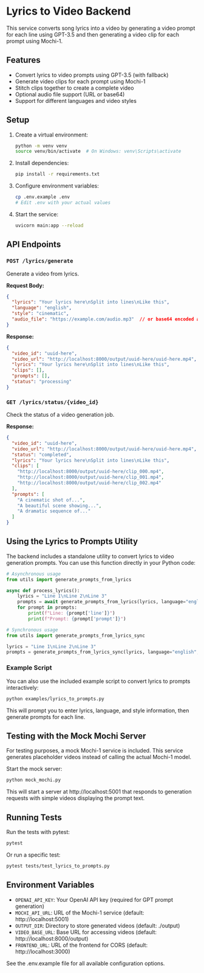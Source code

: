 # Lyrics to Video Backend

This service converts song lyrics into a video by generating a video prompt for each line using GPT-3.5 and then generating a video clip for each prompt using Mochi-1.

## Features

- Convert lyrics to video prompts using GPT-3.5 (with fallback)
- Generate video clips for each prompt using Mochi-1
- Stitch clips together to create a complete video
- Optional audio file support (URL or base64)
- Support for different languages and video styles

## Setup

1. Create a virtual environment:
   ```bash
   python -m venv venv
   source venv/bin/activate  # On Windows: venv\Scripts\activate
   ```

2. Install dependencies:
   ```bash
   pip install -r requirements.txt
   ```

3. Configure environment variables:
   ```bash
   cp .env.example .env
   # Edit .env with your actual values
   ```

4. Start the service:
   ```bash
   uvicorn main:app --reload
   ```

## API Endpoints

### `POST /lyrics/generate`

Generate a video from lyrics.

**Request Body:**
```json
{
  "lyrics": "Your lyrics here\nSplit into lines\nLike this",
  "language": "english",
  "style": "cinematic",
  "audio_file": "https://example.com/audio.mp3"  // or base64 encoded audio
}
```

**Response:**
```json
{
  "video_id": "uuid-here",
  "video_url": "http://localhost:8000/output/uuid-here/uuid-here.mp4",
  "lyrics": "Your lyrics here\nSplit into lines\nLike this",
  "clips": [],
  "prompts": [],
  "status": "processing"
}
```

### `GET /lyrics/status/{video_id}`

Check the status of a video generation job.

**Response:**
```json
{
  "video_id": "uuid-here",
  "video_url": "http://localhost:8000/output/uuid-here/uuid-here.mp4",
  "status": "completed",
  "lyrics": "Your lyrics here\nSplit into lines\nLike this",
  "clips": [
    "http://localhost:8000/output/uuid-here/clip_000.mp4",
    "http://localhost:8000/output/uuid-here/clip_001.mp4",
    "http://localhost:8000/output/uuid-here/clip_002.mp4"
  ],
  "prompts": [
    "A cinematic shot of...",
    "A beautiful scene showing...",
    "A dramatic sequence of..."
  ]
}
```

## Using the Lyrics to Prompts Utility

The backend includes a standalone utility to convert lyrics to video generation prompts. You can use this function directly in your Python code:

```python
# Asynchronous usage
from utils import generate_prompts_from_lyrics

async def process_lyrics():
    lyrics = "Line 1\nLine 2\nLine 3"
    prompts = await generate_prompts_from_lyrics(lyrics, language="english", style="cinematic")
    for prompt in prompts:
        print(f"Line: {prompt['line']}")
        print(f"Prompt: {prompt['prompt']}")

# Synchronous usage
from utils import generate_prompts_from_lyrics_sync

lyrics = "Line 1\nLine 2\nLine 3"
prompts = generate_prompts_from_lyrics_sync(lyrics, language="english", style="cinematic")
```

### Example Script

You can also use the included example script to convert lyrics to prompts interactively:

```bash
python examples/lyrics_to_prompts.py
```

This will prompt you to enter lyrics, language, and style information, then generate prompts for each line.

## Testing with the Mock Mochi Server

For testing purposes, a mock Mochi-1 service is included. This service generates placeholder videos instead of calling the actual Mochi-1 model.

Start the mock server:
```bash
python mock_mochi.py
```

This will start a server at http://localhost:5001 that responds to generation requests with simple videos displaying the prompt text.

## Running Tests

Run the tests with pytest:

```bash
pytest
```

Or run a specific test:

```bash
pytest tests/test_lyrics_to_prompts.py
```

## Environment Variables

- `OPENAI_API_KEY`: Your OpenAI API key (required for GPT prompt generation)
- `MOCHI_API_URL`: URL of the Mochi-1 service (default: http://localhost:5001)
- `OUTPUT_DIR`: Directory to store generated videos (default: ./output)
- `VIDEO_BASE_URL`: Base URL for accessing videos (default: http://localhost:8000/output)
- `FRONTEND_URL`: URL of the frontend for CORS (default: http://localhost:3000)

See the .env.example file for all available configuration options. 